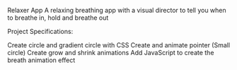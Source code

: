 Relaxer App
A relaxing breathing app with a visual director to tell you when to breathe in, hold and breathe out

Project Specifications:

Create circle and gradient circle with CSS
Create and animate pointer (Small circle)
Create grow and shrink animations
Add JavaScript to create the breath animation effect